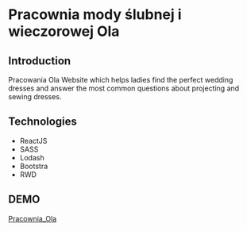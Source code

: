 Pracownia mody ślubnej i wieczorowej Ola
=======

Introduction
-----------

Pracowania Ola  Website which helps ladies find the perfect wedding dresses and answer the most common questions about projecting and sewing dresses.


Technologies
-----------

* ReactJS
* SASS
* Lodash
* Bootstra
* RWD


DEMO
--------------
 
[Pracownia_Ola](https://github.com/Mojzesz13/PracowniaOla)
